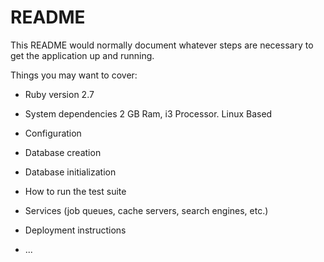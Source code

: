 # README

This README would normally document whatever steps are necessary to get the
application up and running.

Things you may want to cover:

* Ruby version 2.7

* System dependencies 2 GB Ram, i3 Processor. Linux Based

* Configuration

* Database creation

* Database initialization

* How to run the test suite

* Services (job queues, cache servers, search engines, etc.)

* Deployment instructions

* ...
